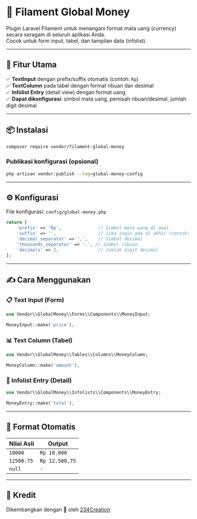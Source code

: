 # 💸 Filament Global Money

Plugin Laravel Filament untuk menangani format mata uang (currency) secara seragam di seluruh aplikasi Anda.  
Cocok untuk form input, tabel, dan tampilan data (infolist).

---

## 🚀 Fitur Utama

✅ **TextInput** dengan prefix/suffix otomatis (contoh: `Rp`)  
✅ **TextColumn** pada tabel dengan format ribuan dan desimal  
✅ **Infolist Entry** (detail view) dengan format uang  
✅ **Dapat dikonfigurasi**: simbol mata uang, pemisah ribuan/desimal, jumlah digit desimal

---

## 📦 Instalasi

```bash
composer require vendor/filament-global-money
````

### Publikasi konfigurasi (opsional)

```bash
php artisan vendor:publish --tag=global-money-config
```

---

## ⚙️ Konfigurasi

File konfigurasi: `config/global-money.php`

```php
return [
    'prefix' => 'Rp',              // Simbol mata uang di awal
    'suffix' => '',                // Jika ingin ada di akhir (contoh: "IDR")
    'decimal_separator' => ',',    // Simbol desimal
    'thousands_separator' => '.', // Simbol ribuan
    'decimals' => 2,               // Jumlah digit desimal
];
```

---

## ✍️ Cara Menggunakan

### 📋 Text Input (Form)

```php
use Vendor\\GlobalMoney\\Forms\\Components\\MoneyInput;

MoneyInput::make('price'),
```

### 📊 Text Column (Tabel)

```php
use Vendor\\GlobalMoney\\Tables\\Columns\\MoneyColumn;

MoneyColumn::make('amount'),
```

### 📎 Infolist Entry (Detail)

```php
use Vendor\\GlobalMoney\\Infolists\\Components\\MoneyEntry;

MoneyEntry::make('total'),
```

---

## 📐 Format Otomatis

| Nilai Asli | Output         |
| ---------- | -------------- |
| `10000`    | `Rp 10.000`    |
| `12500.75` | `Rp 12.500,75` |
| `null`     | `-`            |

---


## 🙏 Kredit

Dikembangkan dengan 🤖 oleh [234Creation](https://github.com/234Creation)